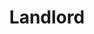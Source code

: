 ---
title: Landlord
crosslinks:
- ShitSlumlordsSay
- aww
- RealEstate
- Serendipity
- service_dogs
- Tenant
- Drama
- OrderOfTheVigilant
- Advice
- electricians
- kitchener
---